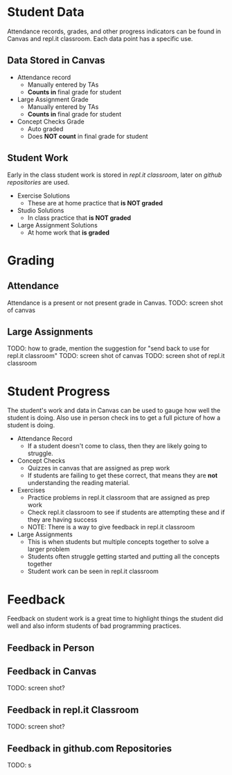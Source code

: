 # Student Data
Attendance records, grades, and other progress indicators can be found in Canvas and repl.it classroom. Each data point has a specific use.

## Data Stored in Canvas
* Attendance record
  * Manually entered by TAs  
  * **Counts in** final grade for student
* Large Assignment Grade
  * Manually entered by TAs
  * **Counts in** final grade for student
* Concept Checks Grade
  * Auto graded
  * Does **NOT count** in final grade for student

## Student Work
Early in the class student work is stored in *repl.it classroom*, later on *github repositories* are used.
* Exercise Solutions
  * These are at home practice that **is NOT graded**
* Studio Solutions
  * In class practice that **is NOT graded**
* Large Assignment Solutions
  * At home work that **is graded**

# Grading
## Attendance
Attendance is a present or not present grade in Canvas.
TODO: screen shot of canvas

## Large Assignments
TODO: how to grade, mention the suggestion for "send back to use for repl.it classroom"
TODO: screen shot of canvas
TODO: screen shot of repl.it classroom

# Student Progress
The student's work and data in Canvas can be used to gauge how well the student is doing. Also use in person check ins to get a full picture of how a student is doing.
* Attendance Record
  * If a student doesn't come to class, then they are likely going to struggle.
* Concept Checks
  * Quizzes in canvas that are assigned as prep work
  * If students are failing to get these correct, that means they are **not** understanding the reading material.
* Exercises
  * Practice problems in repl.it classroom that are assigned as prep work
  * Check repl.it classroom to see if students are attempting these and if they are having success
  * NOTE: There is a way to give feedback in repl.it classroom
* Large Assignments
  * This is when students but multiple concepts together to solve a larger problem
  * Students often struggle getting started and putting all the concepts together
  * Student work can be seen in repl.it classroom

# Feedback
Feedback on student work is a great time to highlight things the student did well and also inform students of bad programming practices.
## Feedback in Person

## Feedback in Canvas
TODO: screen shot?

## Feedback in repl.it Classroom
TODO: screen shot?

## Feedback in github.com Repositories
TODO: s